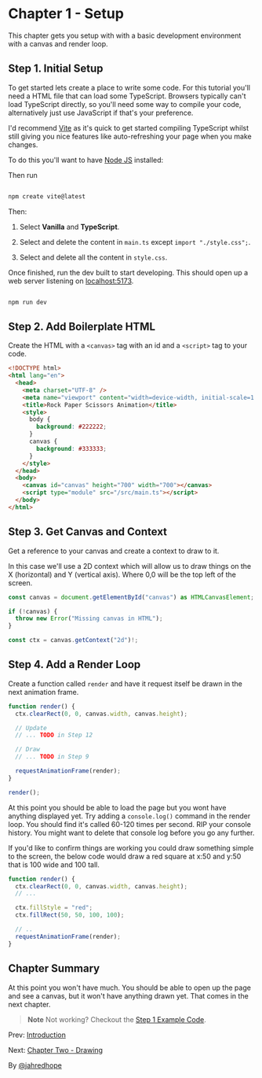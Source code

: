# Chapter 1 - Setup

This chapter gets you setup with with a basic development environment with a canvas and render loop.

## Step 1. Initial Setup

To get started lets create a place to write some code. For this tutorial you'll need a HTML file that can load some TypeScript. Browsers typically can't load TypeScript directly, so you'll need some way to compile your code, alternatively just use JavaScript if that's your preference.

I'd recommend [Vite](https://vitejs.dev/guide/) as it's quick to get started compiling TypeScript whilst still giving you nice features like auto-refreshing your page when you make changes.

To do this you'll want to have [Node JS](https://nodejs.org/en/) installed:

Then run

```bash

npm create vite@latest

```

Then:

1. Select **Vanilla** and **TypeScript**.

2. Select and delete the content in `main.ts` except `import "./style.css";`.

3. Select and delete all the content in `style.css`.

Once finished, run the dev built to start developing. This should open up a web server listening on [localhost:5173](http://localhost:5173/).

```bash

npm run dev

```

## Step 2. Add Boilerplate HTML

Create the HTML with a `<canvas>` tag with an id and a `<script>` tag to your code.

```html
<!DOCTYPE html>
<html lang="en">
  <head>
    <meta charset="UTF-8" />
    <meta name="viewport" content="width=device-width, initial-scale=1.0" />
    <title>Rock Paper Scissors Animation</title>
    <style>
      body {
        background: #222222;
      }
      canvas {
        background: #333333;
      }
    </style>
  </head>
  <body>
    <canvas id="canvas" height="700" width="700"></canvas>
    <script type="module" src="/src/main.ts"></script>
  </body>
</html>
```

## Step 3. Get Canvas and Context

Get a reference to your canvas and create a context to draw to it.

In this case we'll use a 2D context which will allow us to draw things on the X (horizontal) and Y (vertical axis). Where 0,0 will be the top left of the screen.

```ts
const canvas = document.getElementById("canvas") as HTMLCanvasElement;

if (!canvas) {
  throw new Error("Missing canvas in HTML");
}

const ctx = canvas.getContext("2d")!;
```

## Step 4. Add a Render Loop

Create a function called `render` and have it request itself be drawn in the next animation frame.

```ts
function render() {
  ctx.clearRect(0, 0, canvas.width, canvas.height);

  // Update
  // ... TODO in Step 12

  // Draw
  // ... TODO in Step 9

  requestAnimationFrame(render);
}

render();
```

At this point you should be able to load the page but you wont have anything displayed yet. Try adding a `console.log()` command in the render loop. You should find it's called 60-120 times per second. RIP your console history. You might want to delete that console log before you go any further.

If you'd like to confirm things are working you could draw something simple to the screen, the below code would draw a red square at x:50 and y:50 that is 100 wide and 100 tall.

```ts
function render() {
  ctx.clearRect(0, 0, canvas.width, canvas.height);
  // ...

  ctx.fillStyle = "red";
  ctx.fillRect(50, 50, 100, 100);

  // ..
  requestAnimationFrame(render);
}
```

## Chapter Summary

At this point you won't have much. You should be able to open up the page and see a canvas, but it won't have anything drawn yet. That comes in the next chapter.

> **Note** Not working? Checkout the [Step 1 Example Code](example-step-1/src/main.ts).

Prev: [Introduction](./README.md)

Next: [Chapter Two - Drawing](./2-Drawing.md)

By [@jahredhope](https://jahred.me/)
